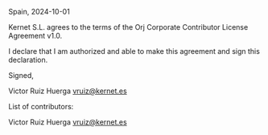 Spain, 2024-10-01

Kernet S.L. agrees to the terms of the Orj Corporate Contributor License
Agreement v1.0.

I declare that I am authorized and able to make this agreement and sign this
declaration.

Signed,

Victor Ruiz Huerga vruiz@kernet.es

List of contributors:

Victor Ruiz Huerga vruiz@kernet.es
